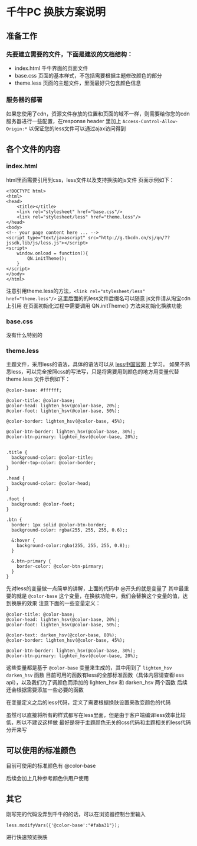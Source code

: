 # 千牛PC 换肤方案说明

## 准备工作
### 先要建立需要的文件，下面是建议的文档结构：
* index.html  千牛界面的页面文件
* base.css    页面的基本样式，不包括需要根据主题修改颜色的部分
* theme.less  页面的主题文件，里面最好只包含颜色信息

### 服务器的部署
如果您使用了cdn，资源文件存放的位置和页面的域不一样，则需要给你您的cdn服务器进行一些配置，在response header 里加上
`Access-Control-Allow-Origin:*`
以保证您的less文件可以通过ajax访问得到

## 各个文件的内容
### index.html
html里面需要引用到css，less文件以及支持换肤的js文件
页面示例如下：

    <!DOCTYPE html>
    <html>
    <head>
        <title></title>
        <link rel="stylesheet" href="base.css"/>
        <link rel="stylesheet/less" href="theme.less"/>
    </head>
    <body>
    <!-- your page content here ... -->
    <script type="text/javascript" src="http://g.tbcdn.cn/sj/qn/??jssdk,lib/js/less.js"></script>
    <script>
        window.onload = function(){
            QN.initTheme();
        }
    </script>
    </body>
    </html>

注意引用theme.less的方法，`<link rel="stylesheet/less" href="theme.less"/>` 这里后面的的less文件后缀名可以随意
js文件请从淘宝cdn上引用
在页面初始化过程中需要调用 QN.initTheme() 方法来初始化换肤功能

### base.css
没有什么特别的

### theme.less
主题文件，采用less的语法，具体的语法可以从 [less中国官网](www.lesscss.net) 上学习。
如果不熟悉less，可以完全按照css的写法写，只是将需要用到颜色的地方用变量代替
theme.less 文件示例如下：

    @color-base: #ffffff;

    @color-title: @color-base;
    @color-head: lighten_hsv(@color-base, 20%);
    @color-foot: lighten_hsv(@color-base, 50%);

    @color-border: lighten_hsv(@color-base, 45%);

    @color-btn-border: lighten_hsv(@color-base, 30%);
    @color-btn-pirmary: lighten_hsv(@color-base, 20%);


    .title {
      background-color: @color-title;
      border-top-color: @color-border;
    }

    .head {
      background-color: @color-head;
    }

    .foot {
      background: @color-foot;
    }

    .btn {
      border: 1px solid @color-btn-border;
      background-color: rgba(255, 255, 255, 0.6);;

      &:hover {
        background-color:rgba(255, 255, 255, 0.8);;
      }

      &.btn-primary {
        border-color: @color-btn-pirmary;
      }
    }

先对less的变量做一点简单的讲解，上面的代码中 @开头的就是变量了
其中最重要的就是 `@color-base` 这个变量，在换肤功能中，我们会替换这个变量的值，达到换肤的效果
注意下面的一些变量定义：

    @color-title: @color-base;
    @color-head: lighten_hsv(@color-base, 20%);
    @color-foot: lighten_hsv(@color-base, 50%);

    @color-text: darken_hsv(@color-base, 80%);
    @color-border: lighten_hsv(@color-base, 45%);

    @color-btn-border: lighten_hsv(@color-base, 30%);
    @color-btn-pirmary: lighten_hsv(@color-base, 20%);

这些变量都是基于 `@color-base` 变量来生成的，其中用到了 `lighten_hsv` `darken_hsv` 函数
目前可用的函数有less的全部标准函数（具体内容请查看less api），以及我们为了调颜色而添加的 lighten_hsv 和 darken_hsv 两个函数
后续还会根据需要添加一些必要的函数

在变量定义之后的less代码，定义了需要根据换肤设置来改变颜色的代码

虽然可以直接将所有的样式都写在less里面，但是由于客户端编译less效率比较低，所以不建议这样做
最好是将于主题颜色无关的css代码和主题相关的less代码分开来写

## 可以使用的标准颜色
目前可使用的标准颜色有
@color-base

后续会加上几种参考颜色供用户使用

## 其它

刚写完的代码没弄到千牛的的话，可以在浏览器控制台里输入

    less.modifyVars({'@color-base':"#faba31"});

进行快速预览换肤



